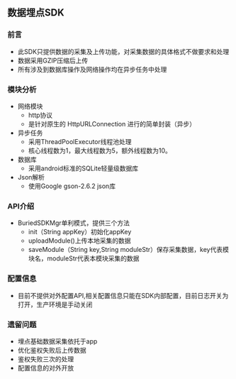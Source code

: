 ##  数据埋点SDK

### 前言

* 此SDK只提供数据的采集及上传功能，对采集数据的具体格式不做要求和处理
* 数据采用GZIP压缩后上传
* 所有涉及到数据库操作及网络操作均在异步任务中处理

### 模块分析

* 网络模块
	* http协议 
	* 是针对原生的 HttpURLConnection 进行的简单封装（异步）
* 异步任务
	* 采用ThreadPoolExecutor线程池处理
	* 核心线程数为1，最大线程数为5，额外线程数为10。
* 数据库
	* 采用android标准的SQLite轻量级数据库
* Json解析
	* 使用Google gson-2.6.2 json库
	
### API介绍

* BuriedSDKMgr单利模式，提供三个方法
	*  init（String appKey）初始化appKey
	*  uploadModule()上传本地采集的数据
	*  saveModule（String key,String moduleStr）保存采集数据，key代表模块名，moduleStr代表本模块采集的数据

### 配置信息

* 目前不提供对外配置API,相关配置信息只能在SDK内部配置，目前日志开关为打开，生产环境是手动关闭

### 遗留问题

* 埋点基础数据采集依托于app
* 优化鉴权失败后上传数据
* 鉴权失败三次的处理
* 配置信息的对外开放
